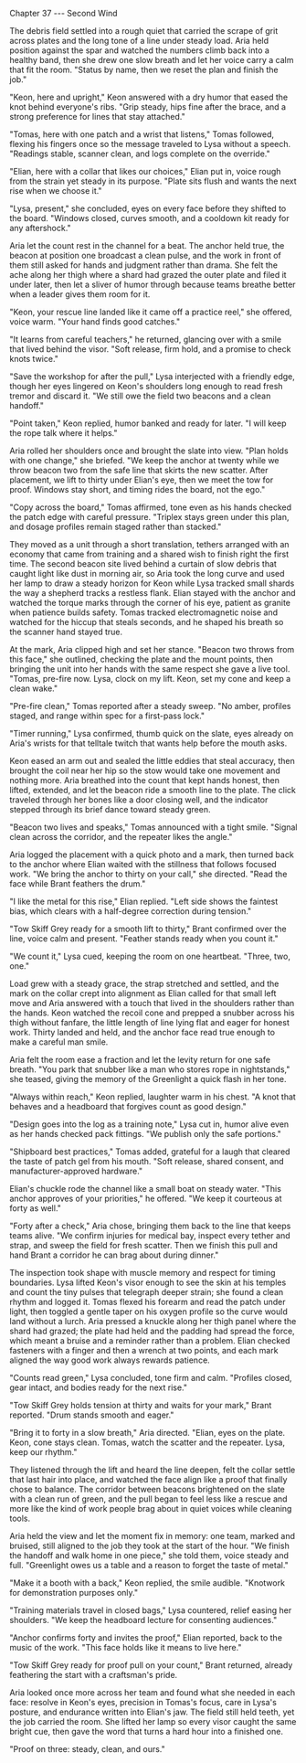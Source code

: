 Chapter 37 --- Second Wind

The debris field settled into a rough quiet that carried the scrape of grit across plates and the long tone of a line under steady load. Aria held position against the spar and watched the numbers climb back into a healthy band, then she drew one slow breath and let her voice carry a calm that fit the room. "Status by name, then we reset the plan and finish the job."

"Keon, here and upright," Keon answered with a dry humor that eased the knot behind everyone's ribs. "Grip steady, hips fine after the brace, and a strong preference for lines that stay attached."

"Tomas, here with one patch and a wrist that listens," Tomas followed, flexing his fingers once so the message traveled to Lysa without a speech. "Readings stable, scanner clean, and logs complete on the override."

"Elian, here with a collar that likes our choices," Elian put in, voice rough from the strain yet steady in its purpose. "Plate sits flush and wants the next rise when we choose it."

"Lysa, present," she concluded, eyes on every face before they shifted to the board. "Windows closed, curves smooth, and a cooldown kit ready for any aftershock."

Aria let the count rest in the channel for a beat. The anchor held true, the beacon at position one broadcast a clean pulse, and the work in front of them still asked for hands and judgment rather than drama. She felt the ache along her thigh where a shard had grazed the outer plate and filed it under later, then let a sliver of humor through because teams breathe better when a leader gives them room for it.

"Keon, your rescue line landed like it came off a practice reel," she offered, voice warm. "Your hand finds good catches."

"It learns from careful teachers," he returned, glancing over with a smile that lived behind the visor. "Soft release, firm hold, and a promise to check knots twice."

"Save the workshop for after the pull," Lysa interjected with a friendly edge, though her eyes lingered on Keon's shoulders long enough to read fresh tremor and discard it. "We still owe the field two beacons and a clean handoff."

"Point taken," Keon replied, humor banked and ready for later. "I will keep the rope talk where it helps."

Aria rolled her shoulders once and brought the slate into view. "Plan holds with one change," she briefed. "We keep the anchor at twenty while we throw beacon two from the safe line that skirts the new scatter. After placement, we lift to thirty under Elian's eye, then we meet the tow for proof. Windows stay short, and timing rides the board, not the ego."

"Copy across the board," Tomas affirmed, tone even as his hands checked the patch edge with careful pressure. "Triplex stays green under this plan, and dosage profiles remain staged rather than stacked."

They moved as a unit through a short translation, tethers arranged with an economy that came from training and a shared wish to finish right the first time. The second beacon site lived behind a curtain of slow debris that caught light like dust in morning air, so Aria took the long curve and used her lamp to draw a steady horizon for Keon while Lysa tracked small shards the way a shepherd tracks a restless flank. Elian stayed with the anchor and watched the torque marks through the corner of his eye, patient as granite when patience builds safety. Tomas tracked electromagnetic noise and watched for the hiccup that steals seconds, and he shaped his breath so the scanner hand stayed true.

At the mark, Aria clipped high and set her stance. "Beacon two throws from this face," she outlined, checking the plate and the mount points, then bringing the unit into her hands with the same respect she gave a live tool. "Tomas, pre-fire now. Lysa, clock on my lift. Keon, set my cone and keep a clean wake."

"Pre-fire clean," Tomas reported after a steady sweep. "No amber, profiles staged, and range within spec for a first-pass lock."

"Timer running," Lysa confirmed, thumb quick on the slate, eyes already on Aria's wrists for that telltale twitch that wants help before the mouth asks.

Keon eased an arm out and sealed the little eddies that steal accuracy, then brought the coil near her hip so the stow would take one movement and nothing more. Aria breathed into the count that kept hands honest, then lifted, extended, and let the beacon ride a smooth line to the plate. The click traveled through her bones like a door closing well, and the indicator stepped through its brief dance toward steady green.

"Beacon two lives and speaks," Tomas announced with a tight smile. "Signal clean across the corridor, and the repeater likes the angle."

Aria logged the placement with a quick photo and a mark, then turned back to the anchor where Elian waited with the stillness that follows focused work. "We bring the anchor to thirty on your call," she directed. "Read the face while Brant feathers the drum."

"I like the metal for this rise," Elian replied. "Left side shows the faintest bias, which clears with a half-degree correction during tension."

"Tow Skiff Grey ready for a smooth lift to thirty," Brant confirmed over the line, voice calm and present. "Feather stands ready when you count it."

"We count it," Lysa cued, keeping the room on one heartbeat. "Three, two, one."

Load grew with a steady grace, the strap stretched and settled, and the mark on the collar crept into alignment as Elian called for that small left move and Aria answered with a touch that lived in the shoulders rather than the hands. Keon watched the recoil cone and prepped a snubber across his thigh without fanfare, the little length of line lying flat and eager for honest work. Thirty landed and held, and the anchor face read true enough to make a careful man smile.

Aria felt the room ease a fraction and let the levity return for one safe breath. "You park that snubber like a man who stores rope in nightstands," she teased, giving the memory of the Greenlight a quick flash in her tone.

"Always within reach," Keon replied, laughter warm in his chest. "A knot that behaves and a headboard that forgives count as good design."

"Design goes into the log as a training note," Lysa cut in, humor alive even as her hands checked pack fittings. "We publish only the safe portions."

"Shipboard best practices," Tomas added, grateful for a laugh that cleared the taste of patch gel from his mouth. "Soft release, shared consent, and manufacturer-approved hardware."

Elian's chuckle rode the channel like a small boat on steady water. "This anchor approves of your priorities," he offered. "We keep it courteous at forty as well."

"Forty after a check," Aria chose, bringing them back to the line that keeps teams alive. "We confirm injuries for medical bay, inspect every tether and strap, and sweep the field for fresh scatter. Then we finish this pull and hand Brant a corridor he can brag about during dinner."

The inspection took shape with muscle memory and respect for timing boundaries. Lysa lifted Keon's visor enough to see the skin at his temples and count the tiny pulses that telegraph deeper strain; she found a clean rhythm and logged it. Tomas flexed his forearm and read the patch under light, then toggled a gentle taper on his oxygen profile so the curve would land without a lurch. Aria pressed a knuckle along her thigh panel where the shard had grazed; the plate had held and the padding had spread the force, which meant a bruise and a reminder rather than a problem. Elian checked fasteners with a finger and then a wrench at two points, and each mark aligned the way good work always rewards patience.

"Counts read green," Lysa concluded, tone firm and calm. "Profiles closed, gear intact, and bodies ready for the next rise."

"Tow Skiff Grey holds tension at thirty and waits for your mark," Brant reported. "Drum stands smooth and eager."

"Bring it to forty in a slow breath," Aria directed. "Elian, eyes on the plate. Keon, cone stays clean. Tomas, watch the scatter and the repeater. Lysa, keep our rhythm."

They listened through the lift and heard the line deepen, felt the collar settle that last hair into place, and watched the face align like a proof that finally chose to balance. The corridor between beacons brightened on the slate with a clean run of green, and the pull began to feel less like a rescue and more like the kind of work people brag about in quiet voices while cleaning tools.

Aria held the view and let the moment fix in memory: one team, marked and bruised, still aligned to the job they took at the start of the hour. "We finish the handoff and walk home in one piece," she told them, voice steady and full. "Greenlight owes us a table and a reason to forget the taste of metal."

"Make it a booth with a back," Keon replied, the smile audible. "Knotwork for demonstration purposes only."

"Training materials travel in closed bags," Lysa countered, relief easing her shoulders. "We keep the headboard lecture for consenting audiences."

"Anchor confirms forty and invites the proof," Elian reported, back to the music of the work. "This face holds like it means to live here."

"Tow Skiff Grey ready for proof pull on your count," Brant returned, already feathering the start with a craftsman's pride.

Aria looked once more across her team and found what she needed in each face: resolve in Keon's eyes, precision in Tomas's focus, care in Lysa's posture, and endurance written into Elian's jaw. The field still held teeth, yet the job carried the room. She lifted her lamp so every visor caught the same bright cue, then gave the word that turns a hard hour into a finished one.

"Proof on three: steady, clean, and ours."
